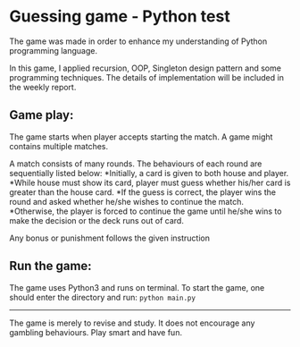 # Guessing game - Python test

The game was made in order to enhance my understanding of Python programming language. 

In this game, I applied recursion, OOP, Singleton design pattern and some programming techniques. The details of implementation will be included in the weekly report.

## Game play: 
The game starts when player accepts starting the match. A game might contains multiple matches. 

A match consists of many rounds. The behaviours of each round are sequentially listed below: 
*Initially, a card is given to both house and player. 
*While house must show its card, player must guess whether his/her card is greater than the house card.
*If the guess is correct, the player wins the round and asked whether he/she wishes to continue the match.
*Otherwise, the player is forced to continue the game until he/she wins to make the decision or the deck runs out of card. 

Any bonus or punishment follows the given instruction

## Run the game: 
The game uses Python3 and runs on terminal. To start the game, one should enter the directory and run:
`python main.py`

----
The game is merely to revise and study. It does not encourage any gambling behaviours.
Play smart and have fun.
